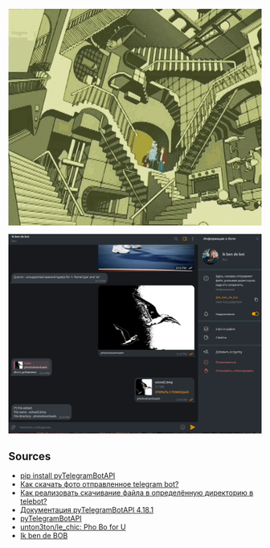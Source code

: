 ![](https://raw.githubusercontent.com/tonypithony/ik_ben_de_Bot/main/futurama-bender.gif)


![](https://raw.githubusercontent.com/tonypithony/ik_ben_de_Bot/main/Capture.PNG)


## Sources

* [pip install pyTelegramBotAPI](https://pypi.org/project/pyTelegramBotAPI/#getting-started)
* [Как скачать фото отправленное telegram bot?](https://qna.habr.com/q/701804)
* [Как реализовать скачивание файла в определённую директорию в telebot?](https://qna.habr.com/q/698904)
* [Документация pyTelegramBotAPI 4.18.1](https://pytba.readthedocs.io/ru/latest/quick_start.html)
* [pyTelegramBotAPI](https://github.com/eternnoir/pyTelegramBotAPI/blob/master/README.md)
* [unton3ton/le_chic: Pho Bo for U](https://github.com/unton3ton/le_chic)
* [Ik ben de BOB](https://youtu.be/0ldh_Cw6W0c?si=_VTasYXcaBHY6NT6)
